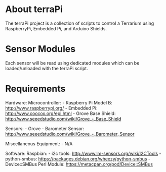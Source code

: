 About terraPi
=======
The terraPi project is a collection of scripts to control a Terrarium using RaspberryPi, Embedded Pi, and Arduino Shields.

Sensor Modules
=======
Each sensor will be read using dedicated modules which can be loaded/unloaded with the terraPi script.

Requirements
=======
Hardware:
  Microcontroller:
    - Raspberry Pi Model B:       http://www.raspberrypi.org/
    - Embedded Pi:                http://www.coocox.org/epi.html
    - Grove Base Shield:          http://www.seeedstudio.com/wiki/Grove_-_Base_Shield

  Sensors:
    - Grove - Barometer Sensor:   http://www.seeedstudio.com/wiki/Grove_-_Barometer_Sensor

  Miscellaneous Equipment:
    - N/A
    
Software:
  Raspbian:
    - i2c tools:                  http://www.lm-sensors.org/wiki/I2CTools
    - python-smbus:               https://packages.debian.org/wheezy/python-smbus
    - Device::SMBus Perl Module:  https://metacpan.org/pod/Device::SMBus
